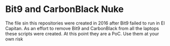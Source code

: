 # Bit9 and CarbonBlack Nuke

The file sin this repositories were created in 2016 after Bit9 failed to run in El Capitan. As an effort to remove Bit9 and CarbonBlack from all the laptops these scripts were created. At this point they are a PoC. Use them at your own risk
